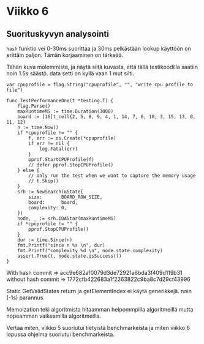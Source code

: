 # Viikko 6 

## Suorituskyvyn analysointi 

`hash` funktio vei 0-30ms suorittaa ja 30ms pelkästään lookup käyttöön on erittäin paljon. Tämän korjaaminen on tärkeää.

Tähän kuva molemmista, ja näytä siitä kuvasta, että tällä testikoodilla saatiin noin 1.5s säästö. data setti on kyllä vaan 1 mut silti.

```golang
var cpuprofile = flag.String("cpuprofile", "", "write cpu profile to file")

func TestPerformanceOne(t *testing.T) {
	flag.Parse()
	maxRuntimeMS := time.Duration(3000)
	board := [16]t_cell{2, 5, 8, 9, 4, 1, 14, 7, 6, 10, 3, 15, 13, 0, 11, 12}
	n := time.Now()
	if *cpuprofile != "" {
		f, err := os.Create(*cpuprofile)
		if err != nil {
			log.Fatal(err)
		}
		pprof.StartCPUProfile(f)
		// defer pprof.StopCPUProfile()
	} else {
		// only run the test when we want to capture the memory usage
		// t.Skip()
	}
	srh := NewSearch(&State{
		size:       BOARD_ROW_SIZE,
		board:      board,
		complexity: 0,
	})
	node, _ := srh.IDAStar(maxRuntimeMS)
	if *cpuprofile != "" {
		pprof.StopCPUProfile()
	}
	dur := time.Since(n)
	fmt.Printf("since n %s \n", dur)
	fmt.Printf("complexity %d \n", node.state.complexity)
	assert.True(t, node.state.isSuccess())
}
```

With hash commit => acc9e682af0079d3de72921a6bda3f409d119b31
without hash commit => 1772cfb422683a1f2263822c9ba8c7d29cf43996

Static GetValidStates return ja getElementIndex ei käytä generikkejä. noin (-1s) parannus.


Memoization teki algoritmista hitaamman helpommpilla algoritmeillä mutta nopeamman vaikeamilla algoritmeilla.



Vertaa miten, viikko 5 suoriutui tietyistä benchmarkeista ja miten viikko 6 lopussa ohjelma suoriutui benchmarkeista. 

